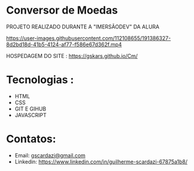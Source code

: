 # Conversor de Moedas
PROJETO REALIZADO DURANTE A "IMERSÃODEV" DA ALURA

https://user-images.githubusercontent.com/112108655/191386327-8d2bd18d-41b5-4124-af77-f586e67d362f.mp4

HOSPEDAGEM DO SITE : https://gskars.github.io/Cm/
# Tecnologias :
- HTML
- CSS
- GIT E GIHUB
- JAVASCRIPT
# Contatos:
- Email: gscardazi@gmail.com
- Linkedin: https://www.linkedin.com/in/guilherme-scardazi-67875a1b8/

